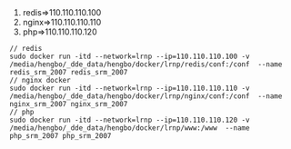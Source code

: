 

##

1. redis=>110.110.110.100
2. nginx=>110.110.110.110
3. php=>110.110.110.120

```
// redis
sudo docker run -itd --network=lrnp --ip=110.110.110.100 -v /media/hengbo/_dde_data/hengbo/docker/lrnp/redis/conf:/conf  --name redis_srm_2007 redis_srm_2007
// nginx docker
sudo docker run -itd --network=lrnp --ip=110.110.110.110 -v /media/hengbo/_dde_data/hengbo/docker/lrnp/nginx/conf:/conf  --name nginx_srm_2007 nginx_srm_2007
// php 
sudo docker run -itd --network=lrnp --ip=110.110.110.120 -v /media/hengbo/_dde_data/hengbo/docker/lrnp/www:/www  --name php_srm_2007 php_srm_2007


```